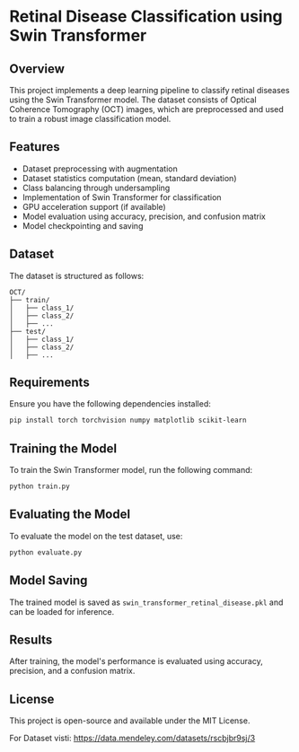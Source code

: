 # Retinal Disease Classification using Swin Transformer

## Overview
This project implements a deep learning pipeline to classify retinal diseases using the Swin Transformer model. The dataset consists of Optical Coherence Tomography (OCT) images, which are preprocessed and used to train a robust image classification model.

## Features
- Dataset preprocessing with augmentation
- Dataset statistics computation (mean, standard deviation)
- Class balancing through undersampling
- Implementation of Swin Transformer for classification
- GPU acceleration support (if available)
- Model evaluation using accuracy, precision, and confusion matrix
- Model checkpointing and saving

## Dataset
The dataset is structured as follows:
```
OCT/
├── train/
│   ├── class_1/
│   ├── class_2/
│   ├── ...
├── test/
│   ├── class_1/
│   ├── class_2/
│   ├── ...
```

## Requirements
Ensure you have the following dependencies installed:
```bash
pip install torch torchvision numpy matplotlib scikit-learn
```

## Training the Model
To train the Swin Transformer model, run the following command:
```bash
python train.py
```

## Evaluating the Model
To evaluate the model on the test dataset, use:
```bash
python evaluate.py
```

## Model Saving
The trained model is saved as `swin_transformer_retinal_disease.pkl` and can be loaded for inference.

## Results
After training, the model's performance is evaluated using accuracy, precision, and a confusion matrix.

## License
This project is open-source and available under the MIT License.





For Dataset visti: https://data.mendeley.com/datasets/rscbjbr9sj/3
